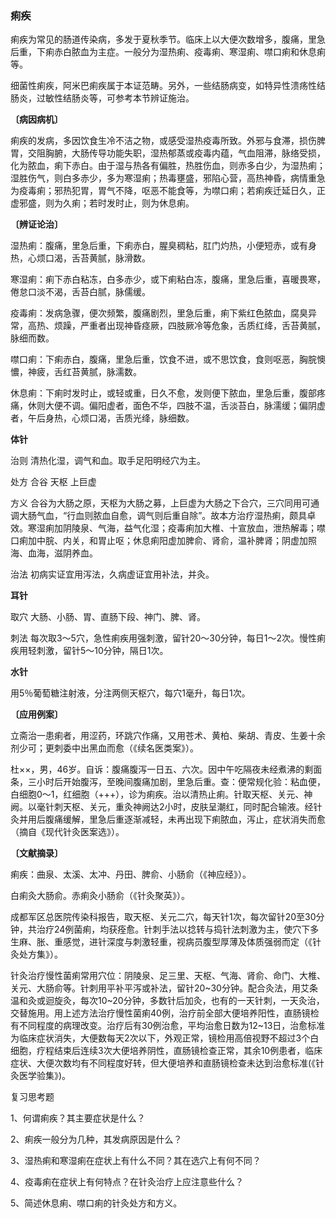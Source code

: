 ### 痢疾

痢疾为常见的肠道传染病，多发于夏秋季节。临床上以大便次数增多，腹痛，里急后重，下痢赤白脓血为主症。一般分为湿热痢、疫毒痢、寒湿痢、噤口痢和休息痢等。

细菌性痢疾，阿米巴痢疾属于本证范畴。另外，一些结肠病变，如特异性溃疡性结肠炎，过敏性结肠炎等，可参考本节辨证施治。

**〔病因病机〕**

痢疾的发病，多因饮食生冷不洁之物，或感受湿热疫毒所致。外邪与食滞，损伤脾胃，交阻胸腑，大肠传导功能失职，湿热郁蒸或疫毒内蕴，气血阻滞，脉络受损，化为脓血，痢下赤白。由于湿与热各有偏胜，热胜伤血，则赤多白少，为湿热痢；湿胜伤气，则白多赤少，多为寒湿痢；热毒壅盛，邪陷心营，高热神昏，病情重急为疫毒痢；邪热犯胃，胃气不降，呕恶不能食等，为噤口痢；若痢疾迁延日久，正虚邪盛，则为久痢；若时发时止，则为休息痢。

**〔辨证论治〕**

湿热痢：腹痛，里急后重，下痢赤白，腥臭稠粘，肛门灼热，小便短赤，或有身热，心烦口渴，舌苔黄腻，脉滑数。

寒湿痢：痢下赤白粘冻，白多赤少，或下痢粘白冻，腹痛，里急后重，喜暖畏寒，倦怠口淡不渴，舌苔白腻，脉儒缓。

疫毒痢：发病急骤，便次频繁，腹痛剧烈，里急后重，痢下紫红色脓血，腐臭异常，高热、烦躁，严重者出现神昏痉厥，四肢厥冷等危象，舌质红绛，舌苔黄腻，脉细而数。

噤口痢：下痢赤白，腹痛，里急后重，饮食不进，或不思饮食，食则呕恶，胸脘懊憹，神疲，舌红苔黄腻，脉濡数。

休息痢：下痢时发时止，或轻或重，日久不愈，发则便下脓血，里急后重，腹部疼痛，休则大便不调。偏阳虚者，面色不华，四肢不温，舌淡苔白，脉濡缓；偏阴虚者，午后身热，心烦口渴，舌质光绛，脉细数。

**体针**

治则  清热化湿，调气和血。取手足阳明经穴为主。

处方  合谷  天枢  上巨虚

方义  合谷为大肠之原，天枢为大肠之募，上巨虚为大肠之下合穴，三穴同用可通调大肠气血，“行血则脓血自愈，调气则后重自除”。故本方治疗湿热痢，颇具卓效。寒湿痢加阴陵泉、气海，益气化湿；疫毒痢加大椎、十宣放血，泄热解毒；噤口痢加中脘、内关，和胃止呕；休息痢阳虚加脾俞、肾俞，温补脾肾；阴虚加照海、血海，滋阴养血。

治法  初病实证宜用泻法，久病虚证宜用补法，并灸。

**耳针**

取穴  大肠、小肠、胃、直肠下段、神门、脾、肾。

刺法  每次取3～5穴，急性痢疾用强刺激，留针20～30分钟，每日1～2次。慢性痢疾用轻刺激，留针5～10分钟，隔日1次。

**水针**

用5％葡萄糖注射液，分注两侧天枢穴，每穴1毫升，每日1次。

**〔应用例案〕**

立斋治一患痢者，用涩药，环跳穴作痛，又用苍术、黄柏、柴胡、青皮、生姜十余剂少可；更刺委中出黑血而愈（《续名医类案》）。

杜××，男，46岁。自诉：腹痛腹泻一日五、六次。因中午吃隔夜未经煮沸的剩面条，三小时后开始腹泻，至晚间腹痛加剧，里急后重。查：便常规化验：粘血便，白细胞0～1，红细胞（+++），诊为痢疾。治以清热止痢。针取天枢、关元、神阙。以毫针刺天枢、关元，重灸神阙达2小时，皮肤呈潮红，同时配合输液。经针灸并用后腹痛缓解，里急后重逐渐减轻，未再出现下痢脓血，泻止，症状消失而愈（摘自《现代针灸医案选》）。

**〔文献摘录〕**

痢疾：曲泉、太溪、太冲、丹田、脾俞、小肠俞（《神应经》）。

白痢灸大肠俞。赤痢灸小肠俞（《针灸聚英》）。

成都军区总医院传染科报告，取天枢、关元二穴，每天针1次，每次留针20至30分钟，共治疗24例菌痢，均获痊愈。针刺手法以捻转与捣针法刺激为主，使穴下多生麻、胀、重感觉，进针深度与刺激轻重，视病员腹型厚薄及体质强弱而定（《针灸处方集》）。

针灸治疗慢性菌痢常用穴位：阴陵泉、足三里、天枢、气海、肾俞、命门、大椎、关元、大肠俞等。针刺用平补平泻或补法，留针20~30分钟。配合灸法，用艾条温和灸或迴旋灸，每次10~20分钟，多数针后加灸，也有的一天针刺，一天灸治，交替施用。用上述方法治疗慢性菌痢40例，治疗前全部大便培养阳性，直肠镜检有不同程度的病理改变。治疗后有30例治愈，平均治愈日数为12~13日，治愈标准为临床症状消失，大便数每天2次以下，外观正常，镜检用高倍视野不超过3个白细胞，疗程结束后连续3次大便培养阴性，直肠镜检查正常，其余10例患者，临床症状、大便次数均有不同程度好转，但大便培养和直肠镜检查未达到治愈标准(《针灸医学验集》)。

复习思考题

1、何谓痢疾？其主要症状是什么？

2、痢疾一般分为几种，其发病原因是什么？

3、湿热痢和寒湿痢在症状上有什么不同？其在选穴上有何不同？

4、疫毒痢在症状上有何特点？在针灸治疗上应注意些什么？

5、简述休息痢、噤口痢的针灸处方和方义。

